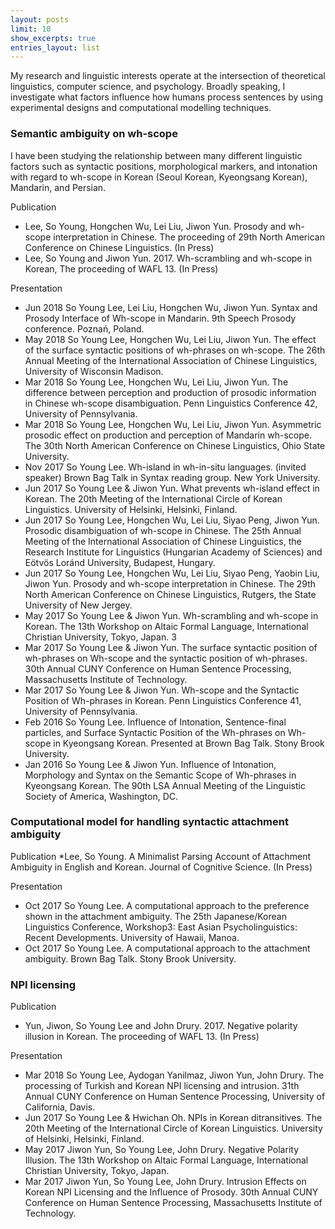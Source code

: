 ```yaml
---
layout: posts
limit: 10
show_excerpts: true
entries_layout: list
---
```



My research and linguistic interests operate at the intersection of theoretical linguistics, computer science, and psychology. Broadly speaking, I investigate what factors influence how humans process sentences by using experimental designs and computational modelling techniques.

### Semantic ambiguity on wh-scope
I have been studying the relationship between many different linguistic factors such as syntactic positions, morphological markers, and intonation with regard to wh-scope in Korean (Seoul Korean, Kyeongsang Korean), Mandarin, and Persian.

Publication
* Lee, So Young, Hongchen Wu, Lei Liu, Jiwon Yun. Prosody and wh-scope interpretation in Chinese. The proceeding of 29th North American Conference on Chinese Linguistics. (In Press)
* Lee, So Young and Jiwon Yun. 2017. Wh-scrambling and wh-scope in Korean, The proceeding of WAFL 13. (In Press)

Presentation

* Jun 2018 So Young Lee, Lei Liu, Hongchen Wu, Jiwon Yun. Syntax and Prosody Interface of Wh-scope in Mandarin. 9th Speech Prosody conference. Poznań, Poland. 
* May 2018 So Young Lee, Hongchen Wu, Lei Liu, Jiwon Yun. The effect of the surface syntactic positions of wh-phrases on wh-scope. The 26th Annual Meeting of the International Association of Chinese Linguistics, University of Wisconsin Madison.
* Mar 2018 So Young Lee, Hongchen Wu, Lei Liu, Jiwon Yun. The difference between perception and production of prosodic information in Chinese wh-scope disambiguation. Penn Linguistics Conference 42, University of Pennsylvania.
* Mar 2018 So Young Lee, Hongchen Wu, Lei Liu, Jiwon Yun. Asymmetric prosodic effect on production and perception of Mandarin wh-scope. The 30th North American Conference on Chinese Linguistics, Ohio State University.
* Nov 2017 So Young Lee. Wh-island in wh-in-situ languages. (invited speaker) Brown Bag Talk in Syntax reading group. New York University.
* Jun 2017 So Young Lee & Jiwon Yun. What prevents wh-island effect in Korean. The 20th Meeting of the International Circle of Korean Linguistics. University of Helsinki, Helsinki, Finland.
* Jun 2017 So Young Lee, Hongchen Wu, Lei Liu, Siyao Peng, Jiwon Yun. Prosodic disambiguation of wh-scope in Chinese. The 25th Annual Meeting of the International Association of Chinese Linguistics, the Research Institute for Linguistics (Hungarian Academy of Sciences) and Eötvös Loránd University, Budapest, Hungary.
* Jun 2017 So Young Lee, Hongchen Wu, Lei Liu, Siyao Peng, Yaobin Liu, Jiwon Yun. Prosody and wh-scope interpretation in Chinese. The 29th North American Conference on Chinese Linguistics, Rutgers, the State University of New Jergey.
* May 2017 So Young Lee & Jiwon Yun. Wh-scrambling and wh-scope in Korean. The 13th Workshop on Altaic Formal Language, International Christian University, Tokyo, Japan.
3
* Mar 2017 So Young Lee & Jiwon Yun. The surface syntactic position of wh-phrases on Wh-scope and the syntactic position of wh-phrases. 30th Annual CUNY Conference on Human Sentence Processing, Massachusetts Institute of Technology.
* Mar 2017 So Young Lee & Jiwon Yun. Wh-scope and the Syntactic Position of Wh-phrases in Korean. Penn Linguistics Conference 41, University of Pennsylvania.
* Feb 2016 So Young Lee. Influence of Intonation, Sentence-final particles, and Surface Syntactic Position of the Wh-phrases on Wh-scope in Kyeongsang Korean. Presented at Brown Bag Talk. Stony Brook University.
* Jan 2016 So Young Lee & Jiwon Yun. Influence of Intonation, Morphology and Syntax on the Semantic Scope of Wh-phrases in Kyeongsang Korean. The 90th LSA Annual Meeting of the Linguistic Society of America, Washington, DC.

### Computational model for handling syntactic attachment ambiguity

Publication
*Lee, So Young. A Minimalist Parsing Account of Attachment Ambiguity in English and Korean. Journal of Cognitive Science. (In Press)

Presentation
* Oct 2017 So Young Lee. A computational approach to the preference shown in the attachment ambiguity. The 25th Japanese/Korean Linguistics Conference, Workshop3: East Asian Psycholinguistics: Recent Developments. University of Hawaii, Manoa.
* Oct 2017 So Young Lee. A computational approach to the attachment ambiguity. Brown Bag Talk. Stony Brook University.

### NPI licensing 
Publication
* Yun, Jiwon, So Young Lee and John Drury. 2017. Negative polarity illusion in Korean. The proceeding of WAFL 13. (In Press)

Presentation
* Mar 2018 So Young Lee, Aydogan Yanilmaz, Jiwon Yun, John Drury. The processing of Turkish and Korean NPI licensing and intrusion. 31th Annual CUNY Conference on Human Sentence Processing, University of California, Davis.
* Jun 2017 So Young Lee & Hwichan Oh. NPIs in Korean ditransitives. The 20th Meeting of the International Circle of Korean Linguistics. University of Helsinki, Helsinki, Finland.
* May 2017 Jiwon Yun, So Young Lee, John Drury. Negative Polarity Illusion. The 13th Workshop on Altaic Formal Language, International Christian University, Tokyo, Japan.
* Mar 2017 Jiwon Yun, So Young Lee, John Drury. Intrusion Effects on Korean NPI Licensing and the Influence of Prosody. 30th Annual CUNY Conference on Human Sentence Processing, Massachusetts Institute of Technology.


